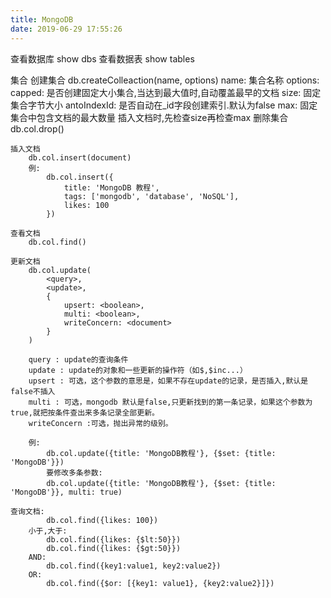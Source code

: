 ```yaml
---
title: MongoDB
date: 2019-06-29 17:55:26
---
```


查看数据库
    show dbs
查看数据表
    show tables

集合
    创建集合
        db.createColleaction(name, options)
            name: 集合名称
            options:
                capped: 是否创建固定大小集合,当达到最大值时,自动覆盖最早的文档
                size: 固定集合字节大小
                antoIndexId: 是否自动在_id字段创建索引.默认为false
                max: 固定集合中包含文档的最大数量
            插入文档时,先检查size再检查max
    删除集合
        db.col.drop()
    
    插入文档
        db.col.insert(document)
        例:
            db.col.insert({
                title: 'MongoDB 教程', 
                tags: ['mongodb', 'database', 'NoSQL'],
                likes: 100
            })

    查看文档
        db.col.find()

    更新文档
        db.col.update(
            <query>,
            <update>,
            {
                upsert: <boolean>,
                multi: <boolean>,
                writeConcern: <document>
            }
        )

        query : update的查询条件
        update : update的对象和一些更新的操作符（如$,$inc...）
        upsert : 可选，这个参数的意思是，如果不存在update的记录，是否插入,默认是false不插入
        multi : 可选，mongodb 默认是false,只更新找到的第一条记录，如果这个参数为true,就把按条件查出来多条记录全部更新。
        writeConcern :可选，抛出异常的级别。

        例: 
            db.col.update({title: 'MongoDB教程'}, {$set: {title: 'MongoDB'}})
            要修改多条参数:
            db.col.update({title: 'MongoDB教程'}, {$set: {title: 'MongoDB'}}, multi: true)

    查询文档:
            db.col.find({likes: 100})
        小于,大于: 
            db.col.find({likes: {$lt:50}}) 
            db.col.find({likes: {$gt:50}})
        AND:
            db.col.find({key1:value1, key2:value2})
        OR:
            db.col.find({$or: [{key1: value1}, {key2:value2}]})

            


